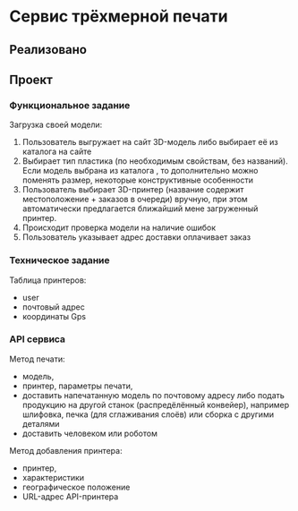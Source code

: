 # Сервис трёхмерной печати

## Реализовано

## Проект

### Функциональное задание

Загрузка своей модели:
1. Пользователь выгружает на сайт 3D-модель либо выбирает её из каталога на сайте
2. Выбирает тип пластика (по необходимым свойствам, без названий). Если модель выбрана из каталога , то дополнительно можно поменять размер, некоторые конструктивные особенности
3. Пользователь выбирает 3D-принтер (название содержит местоположение + заказов в очереди) вручную, при этом автоматически предлагается ближайший мене загруженный принтер.
4. Происходит проверка модели на наличие ошибок
5. Пользователь указывает адрес доставки оплачивает заказ

### Техническое задание

Таблица принтеров:
- user
- почтовый адрес
- координаты Gps

### API сервиса

Метод печати:
- модель,
- принтер, параметры печати,
- доставить напечатанную модель по почтовому адресу либо подать продукцию на другой станок (распредёлённый конвейер), например шлифовка, печка (для сглаживания слоёв) или сборка с другими деталями
- доставить человеком или роботом

Метод добавления принтера:
- принтер,
- характеристики
- географическое положение
- URL-адрес API-принтера
